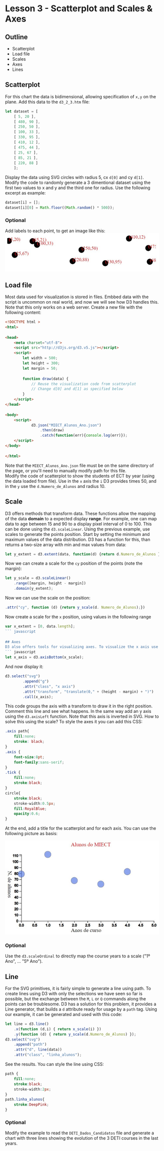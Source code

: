 
# Lesson 3 - Scatterplot and Scales & Axes

## Outline
* Scatterplot
* Load file
* Scales
* Axes
* Lines

## Scatterplot
For this chart the data is bidimensional, allowing specification of `x,y` on the plane. Add this data to the `d3_2_3.htm` file:
``` javascript
let dataset = [
    [ 5, 20 ],
    [ 480, 90 ],
    [ 250, 50 ],
    [ 100, 33 ],
    [ 330, 95 ],
    [ 410, 12 ],
    [ 475, 44 ],
    [ 25, 67 ],
    [ 85, 21 ],
    [ 220, 88 ]
    ];
```
Display the data using SVG circles with radius 5, cx `d[0]` and cy `d[1]`. Modify the code to randomly generate a 3 dimentional dataset using the first two values to x and y and the third one for radius. Use the following excerpt as example:
``` javascript
dataset[i] = [];
dataset[i][0] = Math.floor((Math.random() * 500));
```

### Optional
Add labels to each point, to get an image like this:
![Points and labels](./points_labels.jpg)

## Load file
Most data used for visualization is stored in files. Embbed data with the script is uncommon on real world, and now we will see how D3 handles this. Note that this only works on a web server. Create a new file with the following content:
``` html
<!DOCTYPE html >
<html>

<head>
    <meta charset="utf-8">
    <script src="http://d3js.org/d3.v5.js"></script>
    <script>
        let width = 500;
        let height = 300;
        let margin = 50;
        
        function draw(data) {
            // Reuse the visualization code from scatterplot
            // Change d[0] and d[1] as specified below
        }
    </script>
</head>

<body>
    <script>
            d3.json("MIECT_Alunos_Ano.json")
                .then(draw)
                .catch(function(err){console.log(err)});
    </script>
</body>

</html>
```
Note that the `MIECT_Alunos_Ano.json` file must be on the same directory of the page, or you'll need to manually modify path for this file.   
Modify the code of scatterplot to show the students of ECT by year (using the data loaded from file). Use in the `x` axis the `i` D3 provides times 50, and in the `y` use the `d.Numero_de_Alunos` and radius 10.

## Scale
D3 offers methods that transform data. These functions allow the mapping of the data __domain__ to a expected display __range__. For example, one can map data to age between 15 and 90 to a display pixel interval of 0 to 100. This can be done using the `d3.scaleLinear`.
Using the previous example, use scales to generate the points position. Start by setting the minimum and 
maximum values of the data distribution. D3 has a function for this, than returns a two-size array with min and max values from data:
``` javascript
let y_extent = d3.extent(data, function(d) {return d.Numero_de_Alunos });
```

Now we can create a scale for the `cy` position of the points (note the margin):
``` javascript
let y_scale = d3.scaleLinear()
    .range([margin, height - margin])
    .domain(y_extent);
```
Now we can use the scale on the position:
``` javascript
.attr("cy", function (d) {return y_scale(d. Numero_de_Alunos);})
```
Now create a scale for the `x` position, using values in the following range
``` javascript
var x_extent = [0, data.length];
``` javascript

## Axes
D3 also offers tools for visualizing axes. To visualize the x axis use the following code, that creates an axis with lines and labels  using a pre-defined scale:
``` javascript
let x_axis = d3.axisBottom(x_scale);
```
And now display it:
``` javascript
d3.select("svg")
        .append("g")
        .attr("class", "x axis")
        .attr("transform", "translate(0," + (height - margin) + ")")
        .call(x_axis);
```
This code groups the axis with a transform to draw it in the right position. Comment this line and see what happens. In the same way add an y axis using the `d3.axisLeft` function. Note that this axis is inverted in SVG. How to solve this using the scale?
To style the axes it you can add this CSS:
``` css
.axis path{
    fill:none;
    stroke: black;
}
.axis {
    font-size:8pt;
    font-family:sans-serif;
}
.tick {
    fill:none;
    stroke:black;
}
circle{
    stroke:black;
    stroke-width:0.5px;
    fill:RoyalBlue;
    opacity:0.6;
}
```
At the end, add a title for the scatterplot and for each axis. You can use the following picture as basis:

![Complete Scatterplot](./complete_scatterplot.jpg)

### Optional
Use the `d3.scaleOrdinal` to directly map the course years to a scale ("1º Ano", ... "5º Ano").

## Line
For the SVG primitives, it is fairly simple to generate a line using path. To create lines using D3 with only the selections we have seen so far is possible, but the exchange between the `M`, `L` or `Q` commands along the points can be troublesome. D3 has a solution for this problem, it provides a Line generator, that builds a `d` attribute ready for usage by a `path` tag. Using our example, it can be generated and used with this code:
``` javascript
let line = d3.line()
    .x(function (d,i) { return x_scale(i) })
    .y(function (d) { return y_scale(d.Numero_de_Alunos) });
d3.select("svg")
    .append("path")
    .attr("d", line(data))
    .attr("class", "linha_alunos");
```
See the results. You can style the line using CSS:
``` css
path {
    fill:none;
    stroke:black;
    stroke-width:2px;
} 
path.linha_alunos{
    stroke:DeepPink;
}
```

### Optional
Modify the example to read the `DETI_Dados_Candidatos` file and generate a chart with three lines showing the evolution of the 3 DETI courses in the last years.

